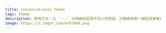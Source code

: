 ```yaml
---
title: conversational theme
tags: theme
description: 使用方法：以 `---` 分隔線來區隔不同人的對話，分隔線後第一個段落會被當成講者。 `{%hackmd @yukai/conversational-theme %}`
image: https://i.imgur.com/wrDi84K.png
---
```


<style>


.markdown-body hr ~ p, 
.markdown-body hr ~ blockquote, 
.markdown-body hr ~ ul, 
.markdown-body hr ~ ol, 
.markdown-body hr ~ dl, 
.markdown-body hr ~ table, 
.markdown-body hr ~ pre {
    border-radius: 5px;
    background-color: #f3f3f3;
    margin-left: 1em;
    margin: 10px 0px !important;
    padding: 10px;
    border: 1px solid #dadada;
}

.markdown-body * {
    position: relative;
}

hr {
    visibility: hidden;
}

.markdown-body hr + p, 
.markdown-body hr + blockquote, 
.markdown-body hr + ul, 
.markdown-body hr + ol, 
.markdown-body hr + dl, 
.markdown-body hr + table, 
.markdown-body hr + pre {
    background-color: transparent;
    margin-left: 0px;
    margin-bottom: 20px !important;
    display: inline-block;
    border-style: solid;
    border-width: 1px;
    border-color: #c1c1c1;
}

.markdown-body hr + p:before, 
.markdown-body hr + blockquote:before, 
.markdown-body hr + ul:before, 
.markdown-body hr + ol:before, 
.markdown-body hr + dl:before, 
.markdown-body hr + table:before, 
.markdown-body hr + pre:before {
    content: '';
    position: absolute;
    bottom: -33px;
    left: 19px;
    width: 0;
    height: 0;
    border-style: solid;
    border-width: 0 22px 18px 22px;
    border-color: transparent transparent #c1c1c1 transparent;
}

.markdown-body hr + p:after, 
.markdown-body hr + blockquote:after, 
.markdown-body hr + ul:after, 
.markdown-body hr + ol:after, 
.markdown-body hr + dl:after, 
.markdown-body hr + table:after, 
.markdown-body hr + pre:after {
    content: '';
    position: absolute;
    bottom: -32px;
    left: 21px;
    width: 0;
    height: 0;
    border-style: solid;
    border-width: 0 20px 16px 20px;
    border-color: transparent transparent #f3f3f3 transparent;
}

.markdown-body hr + hr ~ p, 
.markdown-body hr + hr ~ blockquote, 
.markdown-body hr + hr ~ ul, 
.markdown-body hr + hr ~ ol, 
.markdown-body hr + hr ~ dl, 
.markdown-body hr + hr ~ table, 
.markdown-body hr + hr ~ pre {
    margin-top: 0 !important;
    margin-bottom: 16px !important;
    background-color: transparent;
    border: none;
    padding: initial;
}


.markdown-body hr + hr + p:before, 
.markdown-body hr + hr + blockquote:before, 
.markdown-body hr + hr + ul:before, 
.markdown-body hr + hr + ol:before, 
.markdown-body hr + hr + dl:before, 
.markdown-body hr + hr + table:before, 
.markdown-body hr + hr + pre:before {
    display: none;
}

</style>

